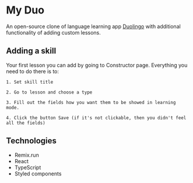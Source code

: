 
# My Duo

An open-source clone of language learning app [Duolingo](https://www.duolingo.com/) with additional functionality of adding custom lessons. 




## Adding a skill

Your first lesson you can add by going to Constructor page. Everything you need to do there is to: 

    1. Set skill title

    2. Go to lesson and choose a type

    3. Fill out the fields how you want them to be showed in learning mode.

    4. Click the button Save (if it's not clickable, then you didn't feel all the fields)



## Technologies

- Remix.run
- React
- TypeScript
- Styled components

